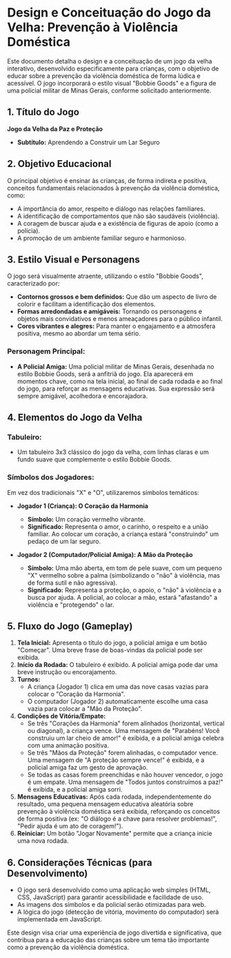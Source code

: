 # Design e Conceituação do Jogo da Velha: Prevenção à Violência Doméstica

Este documento detalha o design e a conceituação de um jogo da velha interativo, desenvolvido especificamente para crianças, com o objetivo de educar sobre a prevenção da violência doméstica de forma lúdica e acessível. O jogo incorporará o estilo visual "Bobbie Goods" e a figura de uma policial militar de Minas Gerais, conforme solicitado anteriormente.

## 1. Título do Jogo

**Jogo da Velha da Paz e Proteção**

*   **Subtítulo:** Aprendendo a Construir um Lar Seguro

## 2. Objetivo Educacional

O principal objetivo é ensinar às crianças, de forma indireta e positiva, conceitos fundamentais relacionados à prevenção da violência doméstica, como:

*   A importância do amor, respeito e diálogo nas relações familiares.
*   A identificação de comportamentos que não são saudáveis (violência).
*   A coragem de buscar ajuda e a existência de figuras de apoio (como a polícia).
*   A promoção de um ambiente familiar seguro e harmonioso.

## 3. Estilo Visual e Personagens

O jogo será visualmente atraente, utilizando o estilo "Bobbie Goods", caracterizado por:

*   **Contornos grossos e bem definidos:** Que dão um aspecto de livro de colorir e facilitam a identificação dos elementos.
*   **Formas arredondadas e amigáveis:** Tornando os personagens e objetos mais convidativos e menos ameaçadores para o público infantil.
*   **Cores vibrantes e alegres:** Para manter o engajamento e a atmosfera positiva, mesmo ao abordar um tema sério.

### Personagem Principal:

*   **A Policial Amiga:** Uma policial militar de Minas Gerais, desenhada no estilo Bobbie Goods, será a anfitriã do jogo. Ela aparecerá em momentos chave, como na tela inicial, ao final de cada rodada e ao final do jogo, para reforçar as mensagens educativas. Sua expressão será sempre amigável, acolhedora e encorajadora.

## 4. Elementos do Jogo da Velha

### Tabuleiro:

*   Um tabuleiro 3x3 clássico do jogo da velha, com linhas claras e um fundo suave que complemente o estilo Bobbie Goods.

### Símbolos dos Jogadores:

Em vez dos tradicionais "X" e "O", utilizaremos símbolos temáticos:

*   **Jogador 1 (Criança): O Coração da Harmonia**
    *   **Símbolo:** Um coração vermelho vibrante.
    *   **Significado:** Representa o amor, o carinho, o respeito e a união familiar. Ao colocar um coração, a criança estará "construindo" um pedaço de um lar seguro.

*   **Jogador 2 (Computador/Policial Amiga): A Mão da Proteção**
    *   **Símbolo:** Uma mão aberta, em tom de pele suave, com um pequeno "X" vermelho sobre a palma (simbolizando o "não" à violência, mas de forma sutil e não agressiva).
    *   **Significado:** Representa a proteção, o apoio, o "não" à violência e a busca por ajuda. A policial, ao colocar a mão, estará "afastando" a violência e "protegendo" o lar.

## 5. Fluxo do Jogo (Gameplay)

1.  **Tela Inicial:** Apresenta o título do jogo, a policial amiga e um botão "Começar". Uma breve frase de boas-vindas da policial pode ser exibida.
2.  **Início da Rodada:** O tabuleiro é exibido. A policial amiga pode dar uma breve instrução ou encorajamento.
3.  **Turnos:**
    *   A criança (Jogador 1) clica em uma das nove casas vazias para colocar o "Coração da Harmonia".
    *   O computador (Jogador 2) automaticamente escolhe uma casa vazia para colocar a "Mão da Proteção".
4.  **Condições de Vitória/Empate:**
    *   Se três "Corações da Harmonia" forem alinhados (horizontal, vertical ou diagonal), a criança vence. Uma mensagem de "Parabéns! Você construiu um lar cheio de amor!" é exibida, e a policial amiga celebra com uma animação positiva.
    *   Se três "Mãos da Proteção" forem alinhadas, o computador vence. Uma mensagem de "A proteção sempre vence!" é exibida, e a policial amiga faz um gesto de aprovação.
    *   Se todas as casas forem preenchidas e não houver vencedor, o jogo é um empate. Uma mensagem de "Todos juntos construímos a paz!" é exibida, e a policial amiga sorri.
5.  **Mensagens Educativas:** Após cada rodada, independentemente do resultado, uma pequena mensagem educativa aleatória sobre prevenção à violência doméstica será exibida, reforçando os conceitos de forma positiva (ex: "O diálogo é a chave para resolver problemas!", "Pedir ajuda é um ato de coragem!").
6.  **Reiniciar:** Um botão "Jogar Novamente" permite que a criança inicie uma nova rodada.

## 6. Considerações Técnicas (para Desenvolvimento)

*   O jogo será desenvolvido como uma aplicação web simples (HTML, CSS, JavaScript) para garantir acessibilidade e facilidade de uso.
*   As imagens dos símbolos e da policial serão otimizadas para web.
*   A lógica do jogo (detecção de vitória, movimento do computador) será implementada em JavaScript.

Este design visa criar uma experiência de jogo divertida e significativa, que contribua para a educação das crianças sobre um tema tão importante como a prevenção da violência doméstica.

